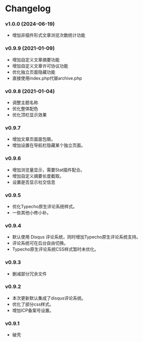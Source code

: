 # Changelog

### v1.0.0   (2024-06-19)

- 增加非插件形式文章浏览次数统计功能

### v0.9.9   (2021-01-09)

- 增加自定义文章摘要功能
- 增加自定义文章许可协议功能
- 优化独立页面隐藏功能
- 直接使用index.php代替archive.php

### v0.9.8   (2021-01-04)

- 调整主题名称
- 优化整体配色
- 优化顶栏显示效果

### v0.9.7

- 增加文章页面面包屑。
- 增加设置在导航栏隐藏某个独立页面。

### v0.9.6

- 增加浏览量显示，需要Stat插件配合。
- 增加自定义摘要长度截取。
- 设置是否显示社交信息

### v0.9.5

- 优化Typecho原生评论系统样式。
- 一些其他小修小补。

### v0.9.4

- 默认使用 Disqus 评论系统，同时增加Typecho原生评论系统支持。
- 评论系统可在后台自由切换。
- Typecho原生评论系统CSS样式暂时未优化。

### v0.9.3

- 删减部分冗余文件

### v0.9.2

- 本次更新默认集成了disqus评论系统。
- 优化了部分css样式。
- 增加ICP备案号设置。

### v0.9.1

- 破壳
